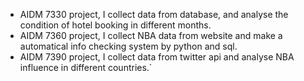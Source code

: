 - AIDM 7330 project, I collect data from database, and analyse the condition of hotel booking in different months.
- AIDM 7360 project, I collect NBA data from website and make a automatical info checking system by python and sql.
- AIDM 7390 project, I collect data from twitter api and analyse NBA influence in different countries.`
